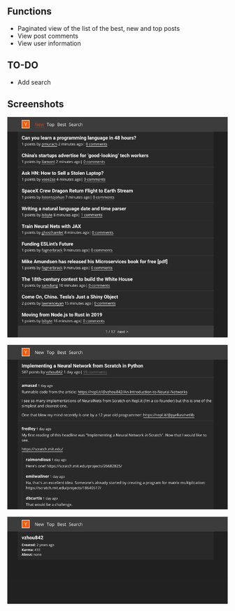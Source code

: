 ## Functions

* Paginated view of the list of the best, new and top posts
* View post comments
* View user information

## TO-DO

* Add search 

## Screenshots

![POST LIST PAGE](screenshots/post_list_page.png)

![POST COMMENTS PAGE](screenshots/post_commets_page.png)

![USER INFO PAGE](screenshots/user_info_page.png)
